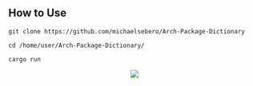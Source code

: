## How to Use

```
git clone https://github.com/michaelsebero/Arch-Package-Dictionary

cd /home/user/Arch-Package-Dictionary/

cargo run 
```

<p align="middle">
    <img src="https://i.postimg.cc/3JdyHNhP/pd.png" />
</p>
